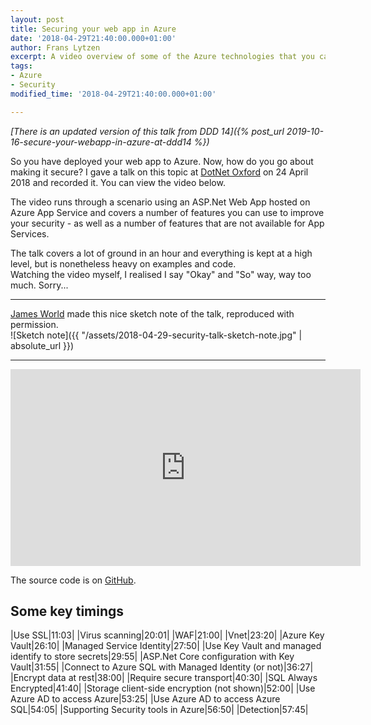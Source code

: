 ```yaml
---
layout: post
title: Securing your web app in Azure
date: '2018-04-29T21:40:00.000+01:00'
author: Frans Lytzen
excerpt: A video overview of some of the Azure technologies that you can use to better protect your web applications in Azure - all depending on your required security level, of course. 
tags:
- Azure
- Security
modified_time: '2018-04-29T21:40:00.000+01:00'

---
```

*[There is an updated version of this talk from DDD 14]({% post_url 2019-10-16-secure-your-webapp-in-azure-at-ddd14 %})*

So you have deployed your web app to Azure. Now, how do you go about making it secure?
I gave a talk on this topic at  [DotNet Oxford](https://www.meetup.com/dotnetoxford/) on 24 April 2018 and recorded it. You can view the video below.   

The video runs through a scenario using an ASP.Net Web App hosted on Azure App Service and covers a number of features you can use to improve your security - as well as a number of features that are not available for App Services.

The talk covers a lot of ground in an hour and everything is kept at a high level, but is nonetheless heavy on examples and code.  
Watching the video myself, I realised I say "Okay" and "So" way, way too much. Sorry...     
  
  ***

[James World](https://twitter.com/jamesw0rld) made this nice sketch note of the talk, reproduced with permission.  
![Sketch note]({{ "/assets/2018-04-29-security-talk-sketch-note.jpg" | absolute_url }})

***

<div style="text-align:center">
<iframe width="560" height="315" src="https://www.youtube.com/embed/2tR5sEk46v0" frameborder="0" allow="autoplay; encrypted-media" allowfullscreen></iframe>
</div>
  
The source code is on [GitHub](https://github.com/flytzen/SecurityTalk).  

## Some key timings  

|Use SSL|11:03|
|Virus scanning|20:01|
|WAF|21:00|
|Vnet|23:20|
|Azure Key Vault|26:10|
|Managed Service Identity|27:50|
|Use Key Vault and managed identify to store secrets|29:55|
|ASP.Net Core configuration with Key Vault|31:55|
|Connect to Azure SQL with Managed Identity (or not)|36:27|
|Encrypt data at rest|38:00|
|Require secure transport|40:30|
|SQL Always Encrypted|41:40|
|Storage client-side encryption (not shown)|52:00|
|Use Azure AD to access Azure|53:25|
|Use Azure AD to access Azure SQL|54:05|
|Supporting Security tools in Azure|56:50|
|Detection|57:45|